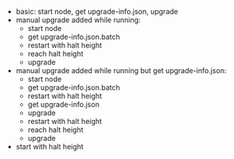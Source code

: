 - basic: start node, get upgrade-info.json, upgrade
- manual upgrade added while running:
  - start node
  - get upgrade-info.json.batch
  - restart with halt height
  - reach halt height
  - upgrade
- manual upgrade added while running but get upgrade-info.json:
  - start node
  - get upgrade-info.json.batch
  - restart with halt height
  - get upgrade-info.json
  - upgrade
  - restart with halt height
  - reach halt height
  - upgrade
- start with halt height